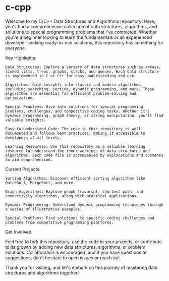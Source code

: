 # c-cpp
Welcome to my C/C++ Data Structures and Algorithms repository! Here, you'll find a comprehensive collection of data structures, algorithms, and solutions to special programming problems that I've completed. Whether you're a beginner looking to learn the fundamentals or an experienced developer seeking ready-to-use solutions, this repository has something for everyone.

Key Highlights:

    Data Structures: Explore a variety of data structures such as arrays, linked lists, trees, graphs, stacks, and queues. Each data structure is implemented in C or C++ for easy understanding and use.

    Algorithms: Gain insights into classic and modern algorithms, including searching, sorting, dynamic programming, and more. These algorithms are essential for efficient problem-solving and optimization.

    Special Problems: Dive into solutions for special programming problems, challenges, and competitive coding tasks. Whether it's dynamic programming, graph theory, or string manipulation, you'll find valuable insights.

    Easy-to-Understand Code: The code in this repository is well-documented and follows best practices, making it accessible to developers at all levels.

    Learning Resources: Use this repository as a valuable learning resource to understand the inner workings of data structures and algorithms. Each code file is accompanied by explanations and comments to aid comprehension.

Current Projects:

    Sorting Algorithms: Discover efficient sorting algorithms like QuickSort, MergeSort, and more.

    Graph Algorithms: Explore graph traversal, shortest path, and connectivity algorithms, along with practical applications.

    Dynamic Programming: Understand dynamic programming techniques through a series of illustrative examples.

    Special Problems: Find solutions to specific coding challenges and problems from competitive programming platforms.

Get Involved:

Feel free to fork this repository, use the code in your projects, or contribute to its growth by adding new data structures, algorithms, or problem solutions. Collaboration is encouraged, and if you have questions or suggestions, don't hesitate to open issues or reach out.

Thank you for visiting, and let's embark on this journey of mastering data structures and algorithms together!
